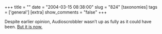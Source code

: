 +++
title = ""
date = "2004-03-15 08:38:00"
slug = "824"
[taxonomies]
tags = ['general']
[extra]
show_comments = "false"
+++

Despite earlier opinion, Audioscrobbler wasn’t up as fully as it could have been. [But it is now.](http://www.audioscrobbler.com/user/Pipthepixie/)
